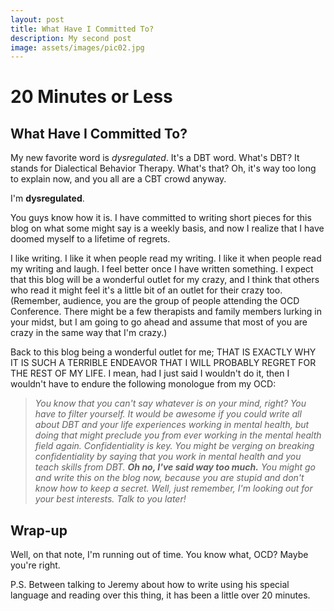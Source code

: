 ```yaml
---
layout: post
title: What Have I Committed To?
description: My second post
image: assets/images/pic02.jpg
---
```


# 20 Minutes or Less

## What Have I Committed To?

My new favorite word is *dysregulated*. It's a DBT word. What's DBT? It stands for Dialectical Behavior Therapy. What's that? Oh, it's way too long to explain now, and you all are a CBT crowd anyway.

I'm **dysregulated**. 

You guys know how it is. I have committed to writing short pieces for this blog on what some might say is a weekly basis, and now I realize that I have doomed myself to a lifetime of regrets. 

I like writing. I like it when people read my writing. I like it when people read my writing and laugh. I feel better once I have written something. I expect that this blog will be a wonderful outlet for my crazy, and I think that others who read it might feel it's a little bit of an outlet for their crazy too. (Remember, audience, you are the group of people attending the OCD Conference. There might be a few therapists and family members lurking in your midst, but I am going to go ahead and assume that most of you are crazy in the same way that I'm crazy.)

Back to this blog being a wonderful outlet for me; THAT IS EXACTLY WHY IT IS SUCH A TERRIBLE ENDEAVOR THAT I WILL PROBABLY REGRET FOR THE REST OF MY LIFE. I mean, had I just said I wouldn't do it, then I wouldn't have to endure the following monologue from my OCD:

> *You know that you can't say whatever is on your mind, right? You have to filter yourself. It would be awesome if you could write all about DBT and your life experiences working in mental health, but doing that might preclude you from ever working in the mental health field again. Confidentiality is key. You might be verging on breaking confidentiality by saying that you work in mental health and you teach skills from DBT. **Oh no, I've said way too much.** You might go and write this on the blog now, because you are stupid and don't know how to keep a secret. Well, just remember, I'm looking out for your best interests. Talk to you later!*

## Wrap-up

Well, on that note, I'm running out of time. You know what, OCD? Maybe you're right. 

P.S. Between talking to Jeremy about how to write using his special language and reading over this thing, it has been a little over 20 minutes. 
